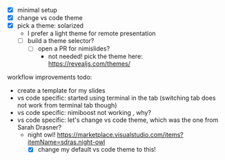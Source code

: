 - [x] minimal setup
- [x] change vs code theme
- [x] pick a theme: solarized
  - I prefer a light theme for remote presentation
  - [ ] build a theme selector?
    - [ ] open a PR for nimislides?
      - not needed! pick the theme here: https://revealjs.com/themes/

workflow improvements todo:
- create a template for my slides
- vs code specific: started using terminal in the tab (switching tab does not work from terminal tab though)
- vs code specific: nimiboost not working , why?
- vs code specific: let's change vs code theme, which was the one from Sarah Drasner?
  - night owl! https://marketplace.visualstudio.com/items?itemName=sdras.night-owl
    - [x] change my default vs code theme to this!